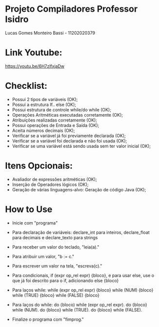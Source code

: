 # Projeto Compiladores Professor Isidro

Lucas Gomes Monteiro Bassi - 11202020379

# Link Youtube:
https://youtu.be/6H7zlfxjaDw


# Checklist:

* Possui 2 tipos de variáveis (OK);
* Possui a estrutura If.. else (OK);
* Possui estrutura de controle while/do while (OK);
* Operações Aritméticas executadas corretamente (OK);
* Atribuições realizadas corretamente (OK);
* Possui operações de Entrada e Saída (OK);
* Aceita números decimais (OK);
* Verificar se a variável já foi previamente declarada (OK);
* Verificar se a variável foi declarada e não foi usada (OK);
* Verificar se uma variável está sendo usada sem ter valor inicial (OK);

# Itens Opcionais:
* Avaliador de expressões aritméticas (OK);
* Inserção de Operadores lógicos (OK);
* Geração de várias linguagens-alvo: Geração de código Java (OK);

# How to Use
* Inicie com "programa"

* Para declaração de variáveis: declare_int para inteiros, declare_float para decimais e declare_texto para strings

* Para receber um valor do teclado, "leia(a)."

* Para atribuir um valor, "b := c."

* Para escrever um valor na tela, "escreva(c)."

* Para condicionais, if (expr op_rel expr) {bloco}, e para usar else, use o que já foi descrito para o if, adicionando else {bloco}

* Para laços while: while (expr op_rel expr) {bloco}
                    while (NUM) {bloco}
                    while (TRUE) {bloco}
                    while (FALSE) {bloco}
  
* Para laços do while:  do {bloco) while (expr op_rel expr).
                          do {bloco} while (NUM).
                          do {bloco} while (TRUE).
                          do {bloco} while (FALSE).
  
* Finalize o programa com "fimprog."

